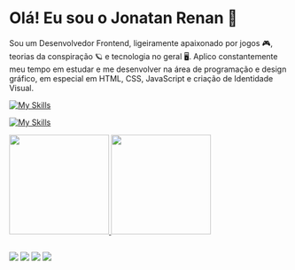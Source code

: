 <!--

- 🔭 I’m currently working on ...
- 🌱 I’m currently learning ...
- 👯 I’m looking to collaborate on ...
- 🤔 I’m looking for help with ...
- 💬 Ask me about ...
- 📫 How to reach me: ...
- 😄 Pronouns: ...
- ⚡ Fun fact: ...

 <div style="display: inline_block"><br>
  <img align="center" alt="Rafa-HTML" height="30" width="40" src="https://raw.githubusercontent.com/devicons/devicon/master/icons/html5/html5-original.svg">
  <img align="center" alt="Rafa-CSS" height="30" width="40" src="https://raw.githubusercontent.com/devicons/devicon/master/icons/css3/css3-original.svg">
  <img align="center" alt="Rafa-Js" height="30" width="40" src="https://raw.githubusercontent.com/devicons/devicon/master/icons/javascript/javascript-plain.svg">
  <img align="center" alt="Rafa-Csharp" height="30" width="40" src="https://raw.githubusercontent.com/devicons/devicon/master/icons/csharp/csharp-original.svg">
</div>

-->

# Olá! Eu sou o Jonatan Renan 👋
Sou um Desenvolvedor Frontend, ligeiramente apaixonado por jogos 🎮, teorias da conspiração 🪐 e tecnologia no geral 🖥️.
Aplico constantemente meu tempo em estudar e me desenvolver na área de programação e design gráfico, em especial em HTML, CSS, JavaScript e criação de Identidade Visual.

[![My Skills](https://skillicons.dev/icons?i=js,html,css,c,cpp,cs,java,php,regex,bash,git,mysql,postgres,heroku,netlify,npm,linux,vscode,visualstudio,notion,postman&theme=dark)](https://skillicons.dev)

[![My Skills](https://skillicons.dev/icons?i=ps,ai,ae,pr,au,blender,&theme=light)](https://skillicons.dev)


 <div>
  <a href="https://github.com/Renanvt">
  <img height="180em" src="https://github-readme-stats.vercel.app/api?username=Renanvt&show_icons=true&theme=dark&include_all_commits=true&count_private=true"/>
  <img height="180em" src="https://github-readme-stats.vercel.app/api/top-langs/?username=Renanvt&layout=compact&langs_count=7&theme=dark"/>
</div>
  

  
  ##
  
<div> 
  
  <a href="https://instagram.com/jhowrenan2" target="_blank"><img src="https://img.shields.io/badge/-Instagram-%23E4405F?style=for-the-badge&logo=instagram&logoColor=white" target="_blank"></a>
 <a href="https://discord.gg/JRenan1#0794" target="_blank"><img src="https://img.shields.io/badge/Discord-7289DA?style=for-the-badge&logo=discord&logoColor=white" target="_blank"></a> 
  <a href = "mailto:jontan.rvs@gmail.com"><img src="https://img.shields.io/badge/-Gmail-%23333?style=for-the-badge&logo=gmail&logoColor=white" target="_blank"></a>
  <a href="https://linkedin.com/in/jonatan-renan/" target="_blank"><img src="https://img.shields.io/badge/-LinkedIn-%230077B5?style=for-the-badge&logo=linkedin&logoColor=white" target="_blank"></a> 
 <!--
  ![Snake animation](https://github.com/rafaballerini/rafaballerini/blob/output/github-contribution-grid-snake.svg)
-->
 
</div>
 
